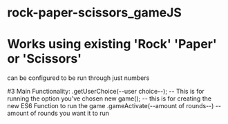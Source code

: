 # rock-paper-scissors_gameJS

# Works using existing 'Rock' 'Paper' or 'Scissors'
can be configured to be run through just numbers 

#3 Main Functionality: 
.getUserChoice(--user choice--); -- This is for running the option you've chosen 
new game(); -- this is for creating the new ES6 Function to run the game
.gameActivate(--amount of rounds--) -- amount of rounds you want it to run
